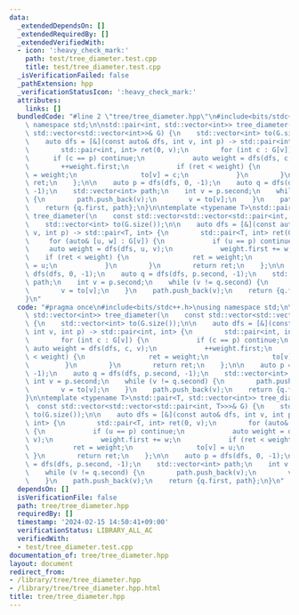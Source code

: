 ```yaml
---
data:
  _extendedDependsOn: []
  _extendedRequiredBy: []
  _extendedVerifiedWith:
  - icon: ':heavy_check_mark:'
    path: test/tree_diameter.test.cpp
    title: test/tree_diameter.test.cpp
  _isVerificationFailed: false
  _pathExtension: hpp
  _verificationStatusIcon: ':heavy_check_mark:'
  attributes:
    links: []
  bundledCode: "#line 2 \"tree/tree_diameter.hpp\"\n#include<bits/stdc++.h>\nusing\
    \ namespace std;\n\nstd::pair<int, std::vector<int>> tree_diameter(\n    const\
    \ std::vector<std::vector<int>>& G) {\n    std::vector<int> to(G.size());\n\n\
    \    auto dfs = [&](const auto& dfs, int v, int p) -> std::pair<int, int> {\n\
    \        std::pair<int, int> ret(0, v);\n        for (int c : G[v]) {\n      \
    \      if (c == p) continue;\n            auto weight = dfs(dfs, c, v);\n    \
    \        ++weight.first;\n            if (ret < weight) {\n                ret\
    \ = weight;\n                to[v] = c;\n            }\n        }\n        return\
    \ ret;\n    };\n\n    auto p = dfs(dfs, 0, -1);\n    auto q = dfs(dfs, p.second,\
    \ -1);\n    std::vector<int> path;\n    int v = p.second;\n    while (v != q.second)\
    \ {\n        path.push_back(v);\n        v = to[v];\n    }\n    path.push_back(v);\n\
    \    return {q.first, path};\n}\n\ntemplate <typename T>\nstd::pair<T, std::vector<int>>\
    \ tree_diameter(\n    const std::vector<std::vector<std::pair<int, T>>>& G) {\n\
    \    std::vector<int> to(G.size());\n\n    auto dfs = [&](const auto& dfs, int\
    \ v, int p) -> std::pair<T, int> {\n        std::pair<T, int> ret(0, v);\n   \
    \     for (auto& [u, w] : G[v]) {\n            if (u == p) continue;\n       \
    \     auto weight = dfs(dfs, u, v);\n            weight.first += w;\n        \
    \    if (ret < weight) {\n                ret = weight;\n                to[v]\
    \ = u;\n            }\n        }\n        return ret;\n    };\n\n    auto p =\
    \ dfs(dfs, 0, -1);\n    auto q = dfs(dfs, p.second, -1);\n    std::vector<int>\
    \ path;\n    int v = p.second;\n    while (v != q.second) {\n        path.push_back(v);\n\
    \        v = to[v];\n    }\n    path.push_back(v);\n    return {q.first, path};\n\
    }\n"
  code: "#pragma once\n#include<bits/stdc++.h>\nusing namespace std;\n\nstd::pair<int,\
    \ std::vector<int>> tree_diameter(\n    const std::vector<std::vector<int>>& G)\
    \ {\n    std::vector<int> to(G.size());\n\n    auto dfs = [&](const auto& dfs,\
    \ int v, int p) -> std::pair<int, int> {\n        std::pair<int, int> ret(0, v);\n\
    \        for (int c : G[v]) {\n            if (c == p) continue;\n           \
    \ auto weight = dfs(dfs, c, v);\n            ++weight.first;\n            if (ret\
    \ < weight) {\n                ret = weight;\n                to[v] = c;\n   \
    \         }\n        }\n        return ret;\n    };\n\n    auto p = dfs(dfs, 0,\
    \ -1);\n    auto q = dfs(dfs, p.second, -1);\n    std::vector<int> path;\n   \
    \ int v = p.second;\n    while (v != q.second) {\n        path.push_back(v);\n\
    \        v = to[v];\n    }\n    path.push_back(v);\n    return {q.first, path};\n\
    }\n\ntemplate <typename T>\nstd::pair<T, std::vector<int>> tree_diameter(\n  \
    \  const std::vector<std::vector<std::pair<int, T>>>& G) {\n    std::vector<int>\
    \ to(G.size());\n\n    auto dfs = [&](const auto& dfs, int v, int p) -> std::pair<T,\
    \ int> {\n        std::pair<T, int> ret(0, v);\n        for (auto& [u, w] : G[v])\
    \ {\n            if (u == p) continue;\n            auto weight = dfs(dfs, u,\
    \ v);\n            weight.first += w;\n            if (ret < weight) {\n     \
    \           ret = weight;\n                to[v] = u;\n            }\n       \
    \ }\n        return ret;\n    };\n\n    auto p = dfs(dfs, 0, -1);\n    auto q\
    \ = dfs(dfs, p.second, -1);\n    std::vector<int> path;\n    int v = p.second;\n\
    \    while (v != q.second) {\n        path.push_back(v);\n        v = to[v];\n\
    \    }\n    path.push_back(v);\n    return {q.first, path};\n}\n"
  dependsOn: []
  isVerificationFile: false
  path: tree/tree_diameter.hpp
  requiredBy: []
  timestamp: '2024-02-15 14:50:41+09:00'
  verificationStatus: LIBRARY_ALL_AC
  verifiedWith:
  - test/tree_diameter.test.cpp
documentation_of: tree/tree_diameter.hpp
layout: document
redirect_from:
- /library/tree/tree_diameter.hpp
- /library/tree/tree_diameter.hpp.html
title: tree/tree_diameter.hpp
---
```

